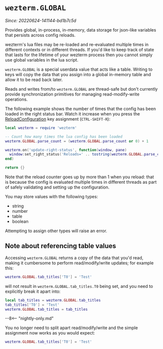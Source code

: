 # `wezterm.GLOBAL`

*Since: 20220624-141144-bd1b7c5d*

Provides global, in-process, in-memory, data storage for json-like variables
that persists across config reloads.

wezterm's lua files may be re-loaded and re-evaluated multiple times in
different contexts or in different threads. If you'd like to keep track
of state that lasts for the lifetime of your wezterm process then you
cannot simply use global variables in the lua script.

`wezterm.GLOBAL` is a special userdata value that acts like a table.
Writing to keys will copy the data that you assign into a global in-memory
table and allow it to be read back later.

Reads and writes from/to `wezterm.GLOBAL` are thread-safe but don't currently
provide synchronization primitives for managing read-modify-write operations.

The following example shows the number of times that the config has been
loaded in the right status bar. Watch it increase when you press the
[ReloadConfiguration](../keyassignment/ReloadConfiguration.md) key assignment
(`CTRL-SHIFT-R`):

```lua
local wezterm = require 'wezterm'

-- Count how many times the lua config has been loaded
wezterm.GLOBAL.parse_count = (wezterm.GLOBAL.parse_count or 0) + 1

wezterm.on('update-right-status', function(window, pane)
  window:set_right_status('Reloads=' .. tostring(wezterm.GLOBAL.parse_count))
end)

return {}
```

Note that the reload counter goes up by more than 1 when you reload: that is
because the config is evaluated multiple times in different threads as part of
safely validating and setting up the configuration.

You may store values with the following types:

* string
* number
* table
* boolean

Attempting to assign other types will raise an error.

## Note about referencing table values

Accessing `wezterm.GLOBAL` returns a copy of the data that you'd read, making
it cumbersome to perform read/modify/write updates; for example this:

```lua
wezterm.GLOBAL.tab_titles['T0'] = 'Test'
```

will not result in `wezterm.GLOBAL.tab_titles.T0` being set, and you need
to explicitly break it apart into:

```lua
local tab_titles = wezterm.GLOBAL.tab_titles
tab_titles['T0'] = 'Test'
wezterm.GLOBAL.tab_titles = tab_titles
```

--8<-- "nightly-only.md"

You no longer need to split apart read/modify/write and the simple assignment
now works as you would expect:

```lua
wezterm.GLOBAL.tab_titles['T0'] = 'Test'
```

